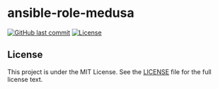 # ansible-role-medusa

[![GitHub last commit](https://img.shields.io/github/last-commit/ursinn/ansible-role-medusa?logo=github&style=for-the-badge)](https://github.com/ursinn/ansible-role-medusa/commits)
[![License](https://img.shields.io/github/license/ursinn/ansible-role-medusa?style=for-the-badge)](https://github.com/ursinn/ansible-role-medusa/blob/main/LICENSE)

## License

This project is under the MIT License. See the [LICENSE](https://github.com/ursinn/ansible-role-medusa/blob/main/LICENSE) file for the full license text.
